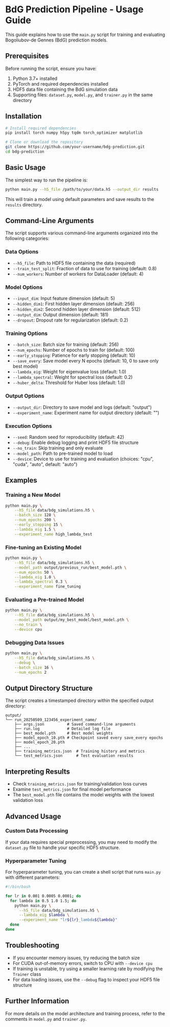 # BdG Prediction Pipeline - Usage Guide

This guide explains how to use the `main.py` script for training and evaluating Bogoliubov-de Gennes (BdG) prediction models.

## Prerequisites

Before running the script, ensure you have:

1. Python 3.7+ installed
2. PyTorch and required dependencies installed
3. HDF5 data file containing the BdG simulation data
4. Supporting files: `dataset.py`, `model.py`, and `trainer.py` in the same directory

## Installation

```bash
# Install required dependencies
pip install torch numpy h5py tqdm torch_optimizer matplotlib

# Clone or download the repository
git clone https://github.com/your-username/bdg-prediction.git
cd bdg-prediction
```

## Basic Usage

The simplest way to run the pipeline is:

```bash
python main.py --h5_file /path/to/your/data.h5 --output_dir results
```

This will train a model using default parameters and save results to the `results` directory.

## Command-Line Arguments

The script supports various command-line arguments organized into the following categories:

### Data Options

* `--h5_file`: Path to HDF5 file containing the data (required)
* `--train_test_split`: Fraction of data to use for training (default: 0.8)
* `--num_workers`: Number of workers for DataLoader (default: 4)

### Model Options

* `--input_dim`: Input feature dimension (default: 5)
* `--hidden_dim1`: First hidden layer dimension (default: 256)
* `--hidden_dim2`: Second hidden layer dimension (default: 512)
* `--output_dim`: Output dimension (default: 181)
* `--dropout`: Dropout rate for regularization (default: 0.2)

### Training Options

* `--batch_size`: Batch size for training (default: 256)
* `--num_epochs`: Number of epochs to train for (default: 100)
* `--early_stopping`: Patience for early stopping (default: 10)
* `--save_every`: Save model every N epochs (default: 10, 0 to save only best model)
* `--lambda_eig`: Weight for eigenvalue loss (default: 1.0)
* `--lambda_spectral`: Weight for spectral loss (default: 0.2)
* `--huber_delta`: Threshold for Huber loss (default: 1.0)

### Output Options

* `--output_dir`: Directory to save model and logs (default: "output")
* `--experiment_name`: Experiment name for output directory (default: "")

### Execution Options

* `--seed`: Random seed for reproducibility (default: 42)
* `--debug`: Enable debug logging and print HDF5 file structure
* `--no_train`: Skip training and only evaluate
* `--model_path`: Path to pre-trained model to load
* `--device`: Device to use for training and evaluation (choices: "cpu", "cuda", "auto", default: "auto")

## Examples

### Training a New Model

```bash
python main.py \
    --h5_file data/bdg_simulations.h5 \
    --batch_size 128 \
    --num_epochs 200 \
    --early_stopping 15 \
    --lambda_eig 1.5 \
    --experiment_name high_lambda_test
```

### Fine-tuning an Existing Model

```bash
python main.py \
    --h5_file data/bdg_simulations.h5 \
    --model_path output/previous_run/best_model.pth \
    --num_epochs 50 \
    --lambda_eig 1.0 \
    --lambda_spectral 0.3 \
    --experiment_name fine_tuning
```

### Evaluating a Pre-trained Model

```bash
python main.py \
    --h5_file data/bdg_simulations.h5 \
    --model_path output/my_best_model/best_model.pth \
    --no_train \
    --device cpu
```

### Debugging Data Issues

```bash
python main.py \
    --h5_file data/bdg_simulations.h5 \
    --debug \
    --batch_size 16 \
    --num_epochs 2
```

## Output Directory Structure

The script creates a timestamped directory within the specified output directory:

```
output/
└── run_20250509_123456_experiment_name/
    ├── args.json          # Saved command-line arguments
    ├── run.log            # Detailed log file
    ├── best_model.pth     # Best model weights
    ├── model_epoch_10.pth # Checkpoint saved every save_every epochs
    ├── model_epoch_20.pth
    ├── ...
    ├── training_metrics.json  # Training history and metrics
    └── test_metrics.json      # Test evaluation results
```

## Interpreting Results

- Check `training_metrics.json` for training/validation loss curves
- Examine `test_metrics.json` for final model performance
- The `best_model.pth` file contains the model weights with the lowest validation loss

## Advanced Usage

### Custom Data Processing

If your data requires special preprocessing, you may need to modify the `dataset.py` file to handle your specific HDF5 structure.

### Hyperparameter Tuning

For hyperparameter tuning, you can create a shell script that runs `main.py` with different parameters:

```bash
#!/bin/bash

for lr in 0.001 0.0005 0.0001; do
  for lambda in 0.5 1.0 1.5; do
    python main.py \
      --h5_file data/bdg_simulations.h5 \
      --lambda_eig $lambda \
      --experiment_name "lr${lr}_lambda${lambda}"
  done
done
```

## Troubleshooting

- If you encounter memory issues, try reducing the batch size
- For CUDA out-of-memory errors, switch to CPU with `--device cpu`
- If training is unstable, try using a smaller learning rate by modifying the `Trainer` class
- For data loading issues, use the `--debug` flag to inspect your HDF5 file structure

## Further Information

For more details on the model architecture and training process, refer to the comments in `model.py` and `trainer.py`.